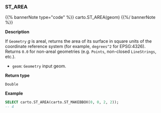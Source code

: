 ### ST_AREA

{{% bannerNote type="code" %}}
carto.ST_AREA(geom)
{{%/ bannerNote %}}

**Description**

If `Geometry` _g_ is areal, returns the area of its surface in square units of the coordinate reference system (for example, `degrees^2` for EPSG:4326). Returns `0.0` for non-areal geometries (e.g. `Points`, non-closed `LineStrings`, etc.).

* `geom`: `Geometry` input geom.

**Return type**

`Double`

**Example**

```sql
SELECT carto.ST_AREA(carto.ST_MAKEBBOX(0, 0, 2, 2));
-- 4
```